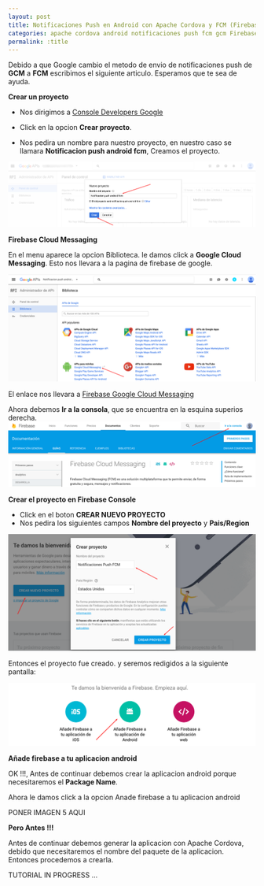 ```yaml
---
layout: post
title: Notificaciones Push en Android con Apache Cordova y FCM (Firebase Cloud Messaging)
categories: apache cordova android notificaciones push fcm gcm Firebase Cloud Messaging
permalink: :title
---
```



Debido a que Google cambio el metodo de envio de notificaciones push de **GCM** a **FCM** escribimos el siguiente articulo.
Esperamos que te sea de ayuda.

**Crear un proyecto**

- Nos dirigimos a [Console Developers Google](https://console.developers.google.com/)

- Click en la opcion **Crear proyecto**.

- Nos pedira un nombre para nuestro proyecto, en nuestro caso se llamara **Notificacion push android fcm**, Creamos el proyecto.


<img src="/assets/apache-cordova-push-android-fcm/crear-proyecto notificaciones-push-android.png" />

**Firebase Cloud Messaging**

En el menu aparece la opcion Biblioteca. le damos click a **Google Cloud Messaging**. Esto nos llevara a la pagina de firebase de google.

<img src="/assets/apache-cordova-push-android-fcm/habilitando-fcm.png" />

El enlace nos llevara a [Firebase Google Cloud Messaging](https://firebase.google.com/docs/cloud-messaging/)

Ahora debemos **Ir a la consola**, que se encuentra en la esquina superios derecha.
<img src="/assets/apache-cordova-push-android-fcm/ir-a-la-consola.png" />


**Crear el proyecto en Firebase Console**

- Click en el boton **CREAR NUEVO PROYECTO**
- Nos pedira los siguientes campos **Nombre del proyecto** y **Pais/Region**

<img src="/assets/apache-cordova-push-android-fcm/nuevo-proyecto-fcm.png" />

Entonces el proyecto fue creado. y seremos redigidos a la siguiente pantalla:

<img src="/assets/apache-cordova-push-android-fcm/anade-firebase-a-tu-proyecto.png" />


**Añade firebase a tu aplicacion android**

OK !!!, Antes de continuar debemos crear la aplicacion android porque necesitaremos el 
**Package Name**. 



 Ahora le damos click a la opcion Anade firebase a tu aplicacion android

PONER IMAGEN 5 AQUI



**Pero Antes !!!**

Antes de continuar debemos generar la aplicacion con Apache Cordova, debido que necesitaremos el nombre del paquete de la aplicacion. Entonces procedemos a crearla.


TUTORIAL IN PROGRESS ...